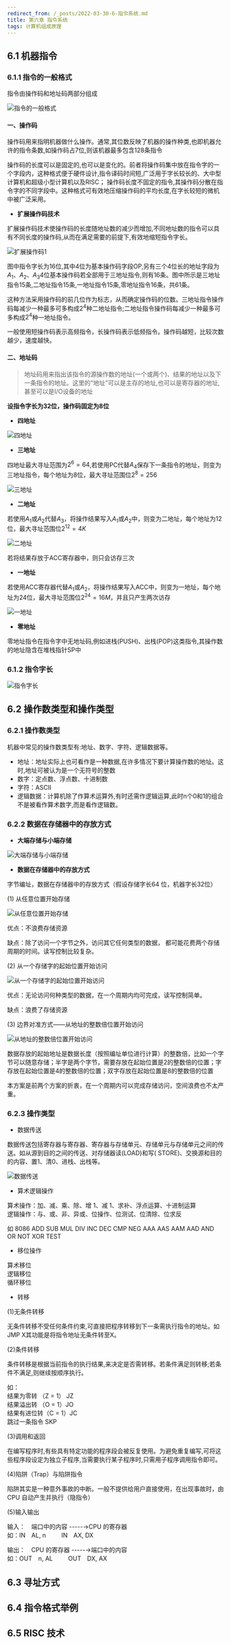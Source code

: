 ```yaml
---
redirect_from: /_posts/2022-03-30-6-指令系统.md
title: 第六章 指令系统
tags: 计算机组成原理
---
```


## 6.1 机器指令

### 6.1.1 指令的一般格式

指令由操作码和地址码两部分组成

![指令的一般格式](/assets/image/计算机组成原理/指令系统/指令的一般格式.jpg)

#### **一、操作码**

操作码用来指明机器做什么操作。通常,其位数反映了机器的操作种类,也即机器允许的指令条数,如操作码占7位,则该机器最多包含128条指令

操作码的长度可以是固定的,也可以是变化的。前者将操作码集中放在指令字的一个字段内，这种格式便于硬件设计,指令译码时间短,广泛用于字长较长的、大中型计算机和超级小型计算机以及RISC；
操作码长度不固定的指令,其操作码分散在指令字的不同字段中。这种格式可有效地压缩操作码的平均长度,在字长较短的微机中被广泛采用。

- **扩展操作码技术**

扩展操作码技术使操作码的长度随地址数的减少而增加,不同地址数的指令可以具有不同长度的操作码,从而在满足需要的前提下,有效地缩短指令字长。


![扩展操作码1](/assets/image/计算机组成原理/指令系统/扩展操作码1.jpg)

图中指令字长为16位,其中4位为基本操作码字段OP,另有三个4位长的地址字段为$A_{1}$、$A_{2}$、$A_{3}$4位基本操作码若全部用于三地址指令,则有16条。图中所示是三地址指令15条,二地址指令15条,一地址指令15条,零地址指令16条，共61条。

这种方法采用操作码的前几位作为标志，从而确定操作码的位数。三地址指令操作码每减少一种最多可多构成$2^{4}$种二地址指令;二地址指令操作码每减少一种最多可多构成$2^{4}$种一地址指令。

一般使用短操作码表示高频指令，长操作码表示低频指令。操作码越短，比较次数越少，速度越快。


#### **二、地址码**

> 地址码用来指出该指令的源操作数的地址(一个或两个)、结果的地址以及下一条指令的地址。这里的“地址”可以是主存的地址,也可以是寄存器的地址,甚至可以是I/O设备的地址

**设指令字长为32位，操作码固定为8位**

- **四地址**

![四地址](/assets/image/计算机组成原理/指令系统/四地址.jpg)

- **三地址**

四地址最大寻址范围为$2^{6}=64$,若使用PC代替$A_{4}$保存下一条指令的地址，则变为三地址指令，每个地址为8位，最大寻址范围位$2^{8}=256$

![三地址](/assets/image/计算机组成原理/指令系统/三地址.jpg)

- **二地址**

若使用$A_{1}$或$A_{2}$代替$A_{3}$，将操作结果写入$A_{1}$或$A_{2}$中，则变为二地址，每个地址为12位，最大寻址范围位$2^{12}=4K$

![二地址](/assets/image/计算机组成原理/指令系统/二地址.jpg)

若将结果存放于ACC寄存器中，则只会访存三次

- **一地址**

若使用ACC寄存器代替$A_{1}$或$A_{2}$，将操作结果写入ACC中，则变为一地址，每个地址为24位，最大寻址范围位$2^{24}=16M$，并且只产生两次访存

![一地址](/assets/image/计算机组成原理/指令系统/一地址.jpg)

- **零地址**

零地址指令在指令字中无地址码,例如进栈(PUSH)、出栈(POP)这类指令,其操作数的地址隐含在堆栈指针SP中

### 6.1.2 指令字长

![指令字长](/assets/image/计算机组成原理/指令系统/指令字长.jpg)

## 6.2 操作数类型和操作类型

### 6.2.1 操作数类型

机器中常见的操作数类型有:地址、数字、字符、逻辑数据等。

- 地址：地址实际上也可看作是一种数据,在许多情况下要计算操作数的地址。这时,地址可被认为是一个无符号的整数
- 数字：定点数、浮点数、十进制数
- 字符：ASCII
- 逻辑数据：计算机除了作算术运算外,有时还需作逻辑运算,此时n个0和1的组合不是被看作算术数字,而是看作逻辑数。

### 6.2.2 数据在存储器中的存放方式

- **大端存储与小端存储**

![大端存储与小端存储](/assets/image/计算机组成原理/指令系统/大端存储与小端存储.jpg)

- **数据在存储器中的存放方式**

字节编址，数据在存储器中的存放方式（假设存储字长64 位，机器字长32位）

(1) 从任意位置开始存储

![从任意位置开始存储](/assets/image/计算机组成原理/指令系统/从任意位置开始存储.jpg)

优点：不浪费存储资源  

缺点：除了访问一个字节之外，访问其它任何类型的数据， 都可能花费两个存储周期的时间。读写控制比较复杂。

(2) 从一个存储字的起始位置开始访问

![从一个存储字的起始位置开始访问](/assets/image/计算机组成原理/指令系统/从一个存储字的起始位置开始访问.jpg)

优点：无论访问何种类型的数据，在一个周期内均可完成，读写控制简单。

缺点：浪费了存储资源

(3) 边界对准方式——从地址的整数倍位置开始访问

![从地址的整数倍位置开始访问](/assets/image/计算机组成原理/指令系统/从地址的整数倍位置开始访问.jpg)

数据存放的起始地址是数据长度（按照编址单位进行计算）的整数倍，比如一个字节可以随意存储；半字是两个字节，需要存放在起始位置是2的整数倍的位置；字存放在起始位置是4的整数倍的位置；双字存放在起始位置是8的整数倍的位置

本方案是前两个方案的折衷，在一个周期内可以完成存储访问，空间浪费也不太严重。

### 6.2.3 操作类型

- 数据传送

数据传送包括寄存器与寄存器、寄存器与存储单元、存储单元与存储单元之间的传送。如从源到目的之间的传送、对存储器读(LOAD)和写( STORE)、交换源和目的的内容、置1、清0、进栈、出栈等。

![数据传送](/assets/image/计算机组成原理/指令系统/数据传送.jpg)

- 算术逻辑操作

算术操作：加、减、乘、除、增 1、减 1、求补、浮点运算、十进制运算   
逻辑操作：与、或、非、异或、位操作、位测试、位清除、位求反

如 8086 ADD  SUB  MUL  DIV  INC  DEC  CMP  NEG
       AAA  AAS  AAM  AAD
       AND   OR   NOT   XOR   TEST

- 移位操作

算术移位  
逻辑移位  
循环移位  

- 转移

(1)无条件转移

无条件转移不受任何条件约束,可直接把程序转移到下一条需执行指令的地址。如JMP   X其功能是将指令地址无条件转至X。

(2)条件转移

条件转移是根据当前指令的执行结果,来决定是否需转移。若条件满足则转移;若条件不满足,则继续按顺序执行。

如：  
结果为零转    （Z = 1）  JZ  
结果溢出转    （O = 1）JO   
结果有进位转（C = 1）JC  
跳过一条指令  SKP  

(3)调用和返回

在编写程序时,有些具有特定功能的程序段会被反复使用。为避免重复编写,可将这些程序段设定为独立子程序,当需要执行某子程序时,只需用子程序调用指令即可。

(4)陷阱（Trap）与陷阱指令 

陷阱其实是一种意外事故的中断。一般不提供给用户直接使用，在出现事故时，由 CPU 自动产生并执行（隐指令）

(5)输入输出

输入：&emsp;端口中的内容 -----→CPU 的寄存器   
如：IN&emsp;AL, n  &emsp;&emsp;  IN&emsp;AX, DX
 
输出：&emsp;CPU 的寄存器 -----→端口中的内容  
如：OUT&emsp;n, AL  &emsp;&emsp;  OUT&emsp;DX, AX

## 6.3 寻址方式
## 6.4 指令格式举例
## 6.5 RISC 技术
